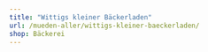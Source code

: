 ```yaml
---
title: "Wittigs kleiner Bäckerladen"
url: /mueden-aller/wittigs-kleiner-baeckerladen/
shop: Bäckerei
---
```

